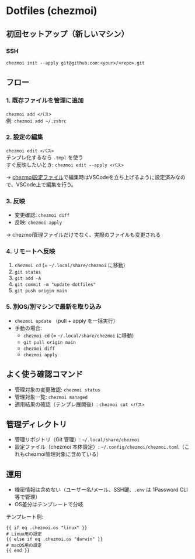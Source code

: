 ﻿# Dotfiles (chezmoi)

## 初回セットアップ（新しいマシン）

### SSH
`chezmoi init --apply git@github.com:<your>/<repo>.git`


## フロー

### 1. 既存ファイルを管理に追加
`chezmoi add <パス>`  
例: `chezmoi add ~/.zshrc`

### 2. 設定の編集
`chezmoi edit <パス>`  
テンプレ化するなら `.tmpl` を使う  
すぐ反映したいとき: `chezmoi edit --apply <パス>`

→ [chezmoi設定ファイル](https://github.com/k-ito-cat/dotfiles/blob/main/dot_config/chezmoi/chezmoi.toml.tmpl)で編集時はVSCodeを立ち上げるように設定済みなので、VSCode上で編集を行う。

### 3. 反映
- 変更確認: `chezmoi diff`  
- 反映: `chezmoi apply`

→ chezmoi管理ファイルだけでなく、実際のファイルも変更される

### 4. リモートへ反映
1. `chezmoi cd` (= `~/.local/share/chezmoi` に移動)  
2. `git status`  
3. `git add -A`  
4. `git commit -m "update dotfiles"`  
5. `git push origin main`

### 5. 別OS/別マシンで最新を取り込み
- `chezmoi update` （pull + apply を一括実行）  
- 手動の場合:  
  - `chezmoi cd`  (= `~/.local/share/chezmoi` に移動) 
  - `git pull origin main`  
  - `chezmoi diff`  
  - `chezmoi apply`


## よく使う確認コマンド
- 管理対象の変更確認: `chezmoi status`  
- 管理対象一覧: `chezmoi managed`  
- 適用結果の確認（テンプレ展開後）: `chezmoi cat <パス>`


## 管理ディレクトリ
- 管理リポジトリ（Git 管理）: `~/.local/share/chezmoi`  
- 設定ファイル（chezmoi 本体設定）: `~/.config/chezmoi/chezmoi.toml`（これもchezmoi管理対象に含めている）

## 運用
- 機密情報は含めない（ユーザー名/メール、SSH鍵、`.env` は 1Password CLI 等で管理）  
- OS差分はテンプレートで分岐  

テンプレート例:  

```go-template
{{ if eq .chezmoi.os "linux" }} 
# Linux用の設定
{{ else if eq .chezmoi.os "darwin" }} 
# macOS用の設定
{{ end }}


